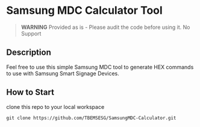 # Samsung MDC Calculator Tool

> **WARNING**
Provided as is - Please audit the code before using it.
No Support

## Description
Feel free to use this simple Samsung MDC tool to generate HEX commands to use with Samsung Smart Signage Devices.

## How to Start
clone this repo to your local workspace
````
git clone https://github.com/TBEMSESG/SamsungMDC-Calculator.git
````